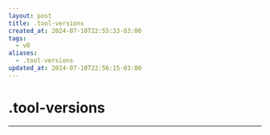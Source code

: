 ```yaml
---
layout: post
title: .tool-versions
created_at: 2024-07-10T22:55:33-03:00
tags:
  - v0
aliases:
  - .tool-versions
updated_at: 2024-07-10T22:56:15-03:00
---
```

# .tool-versions
---

